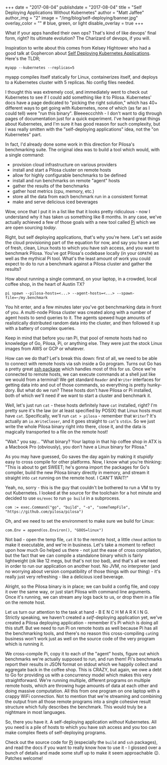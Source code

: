 +++
date = "2017-08-04"
publishdate = "2017-08-04"
title = "Self Deploying Applications Without Kubernetes"
author = "Matt Jaffee"
author_img = "2"
image = "/img/blog/self-deploying/banner.jpg"
overlay_color = "" # blue, green, or light
disable_overlay = true
+++

What if your apps handled their own ops? That's kind of like devops' final form,
right? Its ultimate evolution? The Charizard of devops, if you will. 

<!--more-->

Inspiration to write about this comes from Kelsey Hightower who had a good talk
at Gophercon about
[Self Deploying Kubernetes Applications](https://www.youtube.com/watch?v=XPC-hFL-4lU).
Here's the TLDR;

`myapp --kubernetes --replicas=5`

myapp compiles itself statically for Linux, containerizes itself, and deploys to
a Kubernetes cluster with 5 replicas. No config files needed.

I thought this was extremely cool, and immediately went to check out Kubernetes
to see if I could add something like it to Pilosa. Kubernetes' docs have a
page dedicated to "picking the right solution," which has 40+ different ways to
get going with Kubernetes, none of which (as far as I could tell) were "run this
binary". Bleeeeccchhh - I don't want to dig through pages of documentation just
for a quick experiment. I've heard great things about Kubernetes, and I'm sure
it has good reason for such complexity, but I was really smitten with the
"self-deploying applications" idea, not the "on Kubernetes" part.

In fact, I'd already done some work in this direction for Pilosa's benchmarking
suite. The original idea was to build a tool which would, with a single command: 

- provision cloud infrastructure on various providers
- install and start a Pilosa cluster on remote hosts
- allow for highly configurable benchmarks to be defined
- install and run benchmarks on remote "agent" hosts
- gather the results of the benchmarks
- gather host metrics (cpu, memory, etc.)
- store all the data from each benchmark run in a consistent format
- make and serve delicious iced beverages

Wow, once that I put it in a list like that it looks pretty ridiculous - now I
understand why it has taken us something like 8 months. In any case, we've
actually achieved a few of those goals with a new tool
called [Pi](https://github.com/pilosa/tools) which we are open sourcing *today*.

Right, but self deploying applications, that's why you're here. Let's set aside
the cloud provisioning part of the equation for now, and say you have a set of
fresh, clean, Linux hosts to which you have ssh access, and you want to
benchmark Pilosa. You've got Pilosa's codebase locally (in your `GOPATH`) as
well as the mythical Pi tool. What's the least amount of work you could
expect to do to run a benchmark against a Pilosa cluster and gather the results?

How about running a single command, on your laptop, in a crowded, local coffee
shop, in the heart of Austin TX?

`pi spawn --pilosa-hosts=<...> --agent-hosts=<...> --spawn-file=~/my.benchmark`

You hit enter, and a few minutes later you've got benchmarking data in front of
you. A multi-node Pilosa cluster was created along with a number of agent hosts
to send queries to it. The agents spewed huge amounts of realistically
distributed random data into the cluster, and then followed it up with a battery
of complex queries.

Keep in mind that before you ran Pi, that pool of remote hosts had no
knowledge of Go, Pilosa, Pi, or anything else. They were just the stock
Linux images from AWS or GCP or whatever.

How can we do that? Let's break this down: first of all, we need to be able to
connect with remote hosts via ssh inside a Go program. Turns out Go has a pretty
great [ssh package](https://godoc.org/golang.org/x/crypto/ssh) which handles most
of this for us. Once we're connected to remote hosts, we can execute commands at
a shell just like we would from a terminal! We get standard `Reader` and
`Writer` interfaces for getting data into and out of those commands, so
everything is pretty hunky-dory. But what do we run? These hosts don't have
Pilosa or Pi installed, both of which we'll need if we want to start a cluster
and benchmark it.

Well, let's just run `cat` - these hosts definitely have `cat` installed, right?
I'm pretty sure it's the law (or at least specified by POSIX) that Linux hosts
must have `cat`. Specifically, we'll run `cat > pilosa` - remember that
`Writer`? It's actually an `io.WriteCloser`, and it goes straight to `cat`'s
`stdin`. So we just write the whole Pilosa binary right into there, close it,
and the data is magically transported to a file on the remote host!

"Wait." you say... "What binary? Your laptop in that hip coffee shop in ATX is a
Macbook Pro (obviously), you don't have a Linux binary for Pilosa." 

As you may have guessed, Go saves the day again by making it *stupidly* easy to
cross compile for other platforms. Now, I know what you're thinking: "This is
about to get SWEET; he's gonna import the packages for Go's compiler, build the
new Pilosa binary directly in memory, and stream it straight into `cat` running
on the remote host. I CAN'T WAIT!"

Yeah, no, sorry - this is the guy that couldn't be bothered to run a VM to try
out Kubernetes. I looked at the source for the toolchain for a hot minute and
decided to use `os/exec` to run `go build` in a subprocess.

`com := exec.Command("go", "build", "-o", "someTempFile", "https://github.com/pilosa/pilosa")`

Oh, and we need to set the environment to make sure we build for Linux:

`com.Env = append(os.Environ(), "GOOS=linux")`

Not bad - open the temp file, `cat` it to the remote host, a little `chmod`
action to make it executable, and we're in business. Let's take a moment to
reflect upon how much Go helped us there - not just the ease of cross
compilation, but the fact that we can compile a standalone binary which is
fairly lightweight (ok like 12 megs, but that's not *too* bad), and that's all
we need in order to run our application on another host. No JVM, no interpreter
(and no worrying about version compatibility of those things with our thing) -
it's really just very refreshing - like a delicious iced beverage.

Alright, so the Pilosa binary is in place; we can build a config file, and copy
it over the same way, or just start Pilosa with command line arguments. Once it's
running, we can stream any logs back to us, or drop them in a file on the remote
host. 

Let us turn our attention to the task at hand - B E N C H M A R K I N G.
Strictly speaking, we haven't created a *self*-deploying application yet, we've
created a Pilosa deploying application - remember it's Pi which is doing all
this stuff. But we need to run Pi on remote hosts as well because Pi has all the
benchmarking tools, and there's no reason this cross-compiling `cat`ing business
won't work just as well on the source code of the very program which is running
it.

We cross-compile Pi, copy it to each of the "agent" hosts, figure out which
benchmarks we're actually supposed to run, and run them! Pi's benchmarks report
their results in JSON format on stdout which we happily collect and aggregate
back in the coffee shop. This is CRAZY, but again, we owe a debt to Go for
providing us with a concurrency model which makes this very straightforward.
We're running multiple, different programs on multiple remote hosts, which are
throwing huge amounts of data at each other and doing massive computation. All
this from one program on one laptop with a crappy WiFi connection. Not to
mention that we're streaming and combining the output from all those remote
programs into a single cohesive result structure which fully describes the
benchmark. This would truly be a nightmare in most languages.

So, there you have it. A self-deploying application *without* Kubernetes. All
you need is a pile of hosts to which you have ssh access and you too can make
complex fleets of self-deploying programs.

Check out the source code for [Pi](github.com/pilosa/tools) (especially the
`build` and `ssh` packages), and read the docs if you want to really know how to
use it - I glossed over a bunch of details and made some stuff up to make it
seem approachable 😉. Patches welcome!

